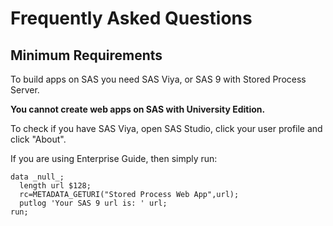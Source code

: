 Frequently Asked Questions
====================


Minimum Requirements
---------------------

To build apps on SAS you need SAS Viya, or SAS 9 with Stored Process Server.  

**You cannot create web apps on SAS with University Edition.**

To check if you have SAS Viya, open SAS Studio, click your user profile and click "About".

If you are using Enterprise Guide, then simply run:

```sas
data _null_;
  length url $128;
  rc=METADATA_GETURI("Stored Process Web App",url);
  putlog 'Your SAS 9 url is: ' url;
run;
```

<meta name="description" content="Frequently Asked Questions on the SASjs Framework.  Got more?  Raise an issue!">